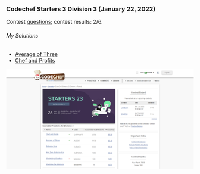 ### Codechef Starters 3 Division 3 (January 22, 2022)
Contest [questions](https://www.codechef.com/START23C?order=desc&sortBy=successful_submissions 'Link to Contest Questions'); 
contest results: 2/6.

###### My Solutions
* [Average of Three](https://github.com/ez2rok/coding-contests/blob/main/week2/contests/codechef_starters3_division3/average_of_three.py)
* [Chef and Profits](https://github.com/ez2rok/coding-contests/blob/main/week2/contests/codechef_starters3_division3/chef_and_profits.py)

<img src="codechef_starters3_division3.png" alt="Screenshot of my contest results." width="800"/>
